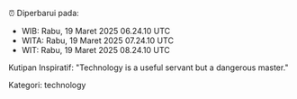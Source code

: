 ⏰ Diperbarui pada:
- WIB: Rabu, 19 Maret 2025 06.24.10 UTC
- WITA: Rabu, 19 Maret 2025 07.24.10 UTC
- WIT: Rabu, 19 Maret 2025 08.24.10 UTC

Kutipan Inspiratif:
"Technology is a useful servant but a dangerous master."


Kategori: technology


